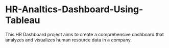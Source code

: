 # HR-Analtics-Dashboard-Using-Tableau
This HR Dashboard project aims to create a comprehensive dashboard that analyzes and visualizes human resource data in a company.
